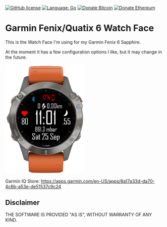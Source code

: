 [![GitHub license](https://claudiocandio.github.io/img/license_mit.svg)](https://github.com/claudiocandio/Garmin-WatchCLC/blob/master/LICENSE)
[![Language: Go](https://claudiocandio.github.io/img/language-MonkeyC-blue.svg)](https://developer.garmin.com/connect-iq/monkey-c/)
[![Donate Bitcoin](https://claudiocandio.github.io/img/donate-bitcoin-orange.svg)](https://claudiocandio.github.io/img/donate-bitcoin.html)
[![Donate Ethereum](https://claudiocandio.github.io/img/donate-etherum-green.svg)](https://claudiocandio.github.io/img/donate-ethereum.html)

# Garmin Fenix/Quatix 6 Watch Face

This is the Watch Face I'm using for my Garmin Fenix 6 Sapphire.

At the moment it has a few configuration options I like, but it may change in the future.

<img src="resources/images/WatchCLC1.png" width="50%">

Garmin IQ Store: <https://apps.garmin.com/en-US/apps/8a17a33d-da70-4c6b-a53e-de51537c9c24>

## Disclaimer

THE SOFTWARE IS PROVIDED "AS IS", WITHOUT WARRANTY OF ANY KIND.
